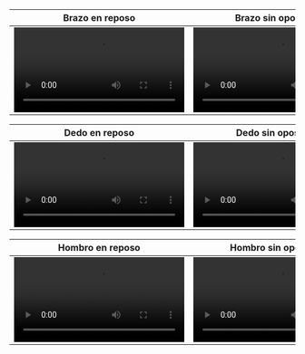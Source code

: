 |  **Brazo en reposo**  | **Brazo sin oposición** | **Brazo con oposición** |
|:------------:|:---------------:|:------------:|
| <video src="https://github.com/Andres-Landeo/GRUPO-09-ISB-2025-II/blob/main/Laboratorios/Laboratorio%203%20-%20Adquisici%C3%B3n%20de%20se%C3%B1ales%20EMG%20con%20BITalino/Videos/Brazo_reposo.mp4"></video> | <video src="https://github.com/Andres-Landeo/GRUPO-09-ISB-2025-II/blob/main/Laboratorios/Laboratorio%203%20-%20Adquisici%C3%B3n%20de%20se%C3%B1ales%20EMG%20con%20BITalino/Videos/Brazo_contraccion_leve.mp4"></video> | <video src="https://github.com/Andres-Landeo/GRUPO-09-ISB-2025-II/blob/main/Laboratorios/Laboratorio%203%20-%20Adquisici%C3%B3n%20de%20se%C3%B1ales%20EMG%20con%20BITalino/Videos/Brazo_contraccion_carga.mp4"></video> |

|  **Dedo en reposo**  | **Dedo sin oposición** | **Dedo con oposición** |
|:------------:|:---------------:|:------------:|
| <video src="https://github.com/Andres-Landeo/GRUPO-09-ISB-2025-II/blob/main/Laboratorios/Laboratorio%203%20-%20Adquisici%C3%B3n%20de%20se%C3%B1ales%20EMG%20con%20BITalino/Videos/Dedo_reposo.mp4"></video> | <video src="https://github.com/Andres-Landeo/GRUPO-09-ISB-2025-II/blob/main/Laboratorios/Laboratorio%203%20-%20Adquisici%C3%B3n%20de%20se%C3%B1ales%20EMG%20con%20BITalino/Videos/Dedo_contraccion_leve.mp4"></video> | <video src="https://github.com/Andres-Landeo/GRUPO-09-ISB-2025-II/blob/main/Laboratorios/Laboratorio%203%20-%20Adquisici%C3%B3n%20de%20se%C3%B1ales%20EMG%20con%20BITalino/Videos/Dedo_contraccion_carga.mp4"></video> |

|  **Hombro en reposo**  | **Hombro sin oposición** | **Hombro con oposición** |
|:------------:|:---------------:|:------------:|
| <video src="https://github.com/Andres-Landeo/GRUPO-09-ISB-2025-II/blob/main/Laboratorios/Laboratorio%203%20-%20Adquisici%C3%B3n%20de%20se%C3%B1ales%20EMG%20con%20BITalino/Videos/Hombro_reposo.mp4"></video> | <video src="https://github.com/Andres-Landeo/GRUPO-09-ISB-2025-II/blob/main/Laboratorios/Laboratorio%203%20-%20Adquisici%C3%B3n%20de%20se%C3%B1ales%20EMG%20con%20BITalino/Videos/Hombre_contraccion_leve.mp4"></video> | <video src="https://github.com/Andres-Landeo/GRUPO-09-ISB-2025-II/blob/main/Laboratorios/Laboratorio%203%20-%20Adquisici%C3%B3n%20de%20se%C3%B1ales%20EMG%20con%20BITalino/Videos/Hombro_contraccion_carga.mp4"></video> |